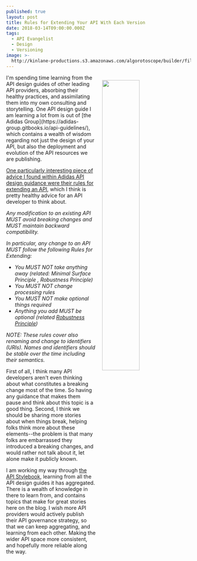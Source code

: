 ```yaml
---
published: true
layout: post
title: Rules for Extending Your API With Each Version
date: 2018-03-14T09:00:00.000Z
tags:
  - API Evangelist
  - Design
  - Versioning
image: >-
  http://kinlane-productions.s3.amazonaws.com/algorotoscope/builder/filtered/23_19_800_500_0_max_0_-5_-1.jpg
---
```

<p><img src="{{ page.image }}" width="45%" align="right" style="padding: 15px;" /></p>I'm spending time learning from the API design guides of other leading API providers, absorbing their healthy practices, and assimilating them into my own consulting and storytelling. One API design guide I am learning a lot from is out of [the Adidas Group](https://adidas-group.gitbooks.io/api-guidelines/), which contains a wealth of wisdom regarding not just the design of your API, but also the deployment and evolution of the API resources we are publishing.

[One particularly interesting piece of advice I found within Adidas API design guidance were their rules for extending an API](https://adidas-group.gitbooks.io/api-guidelines/content/core-principles/rules-for-extending.html), which I think is pretty healthy advice for an API developer to think about.

_Any modification to an existing API MUST avoid breaking changes and MUST maintain backward compatibility._

_In particular, any change to an API MUST follow the following Rules for Extending:_

 - _You MUST NOT take anything away (related: Minimal Surface Principle , Robustness Principle)_
 - _You MUST NOT change processing rules_
 - _You MUST NOT make optional things required_
 - _Anything you add MUST be optional (related [Robustness Principle](https://en.wikipedia.org/wiki/Robustness_principle))_

_NOTE: These rules cover also renaming and change to identifiers (URIs). Names and identifiers should be stable over the time including their semantics._

First of all, I think many API developers aren't even thinking about what constitutes a breaking change most of the time. So having any guidance that makes them pause and think about this topic is a good thing. Second, I think we should be sharing more stories about when things break, helping folks think more about these elements--the problem is that many folks are embarrassed they introduced a breaking changes, and would rather not talk about it, let alone make it publicly known.

I am working my way through [the API Stylebook](http://apistylebook.com/), learning from all the API design guides it has aggregated. There is a wealth of knowledge in there to learn from, and contains topics that make for great stories here on the blog. I wish more API providers would actively publish their API governance strategy, so that we can keep aggregating, and learning from each other. Making the wider API space more consistent, and hopefully more reliable along the way.
